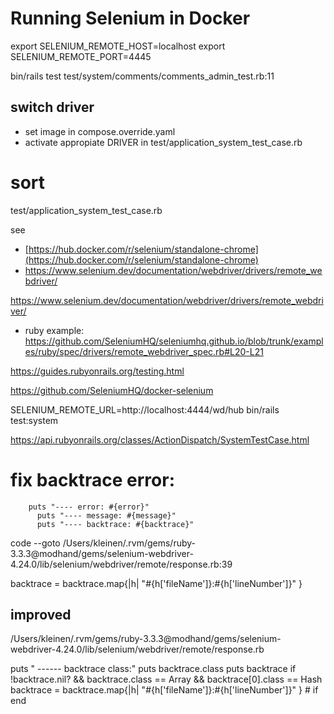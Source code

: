 
# Running Selenium in Docker

export SELENIUM_REMOTE_HOST=localhost
export SELENIUM_REMOTE_PORT=4445

bin/rails test test/system/comments/comments_admin_test.rb:11

## switch driver
  - set image in compose.override.yaml
  - activate appropiate DRIVER in test/application_system_test_case.rb

# sort
 test/application_system_test_case.rb

see 
- [https://hub.docker.com/r/selenium/standalone-chrome](https://hub.docker.com/r/selenium/standalone-chrome)
- https://www.selenium.dev/documentation/webdriver/drivers/remote_webdriver/


https://www.selenium.dev/documentation/webdriver/drivers/remote_webdriver/

- ruby example:
https://github.com/SeleniumHQ/seleniumhq.github.io/blob/trunk/examples/ruby/spec/drivers/remote_webdriver_spec.rb#L20-L21

https://guides.rubyonrails.org/testing.html

https://github.com/SeleniumHQ/docker-selenium


SELENIUM_REMOTE_URL=http://localhost:4444/wd/hub bin/rails test:system


https://api.rubyonrails.org/classes/ActionDispatch/SystemTestCase.html



# fix backtrace error: 
        puts "---- error: #{error}"
          puts "---- message: #{message}"
          puts "---- backtrace: #{backtrace}"
          

code --goto /Users/kleinen/.rvm/gems/ruby-3.3.3@modhand/gems/selenium-webdriver-4.24.0/lib/selenium/webdriver/remote/response.rb:39

backtrace = backtrace.map{|h| "#{h['fileName']}:#{h['lineNumber']}" }
          
## improved

/Users/kleinen/.rvm/gems/ruby-3.3.3@modhand/gems/selenium-webdriver-4.24.0/lib/selenium/webdriver/remote/response.rb

puts " ------ backtrace class:"
          puts backtrace.class
          puts backtrace
          if !backtrace.nil? && backtrace.class == Array && backtrace[0].class == Hash
            backtrace = backtrace.map{|h| "#{h['fileName']}:#{h['lineNumber']}" } # if 
          end
        

